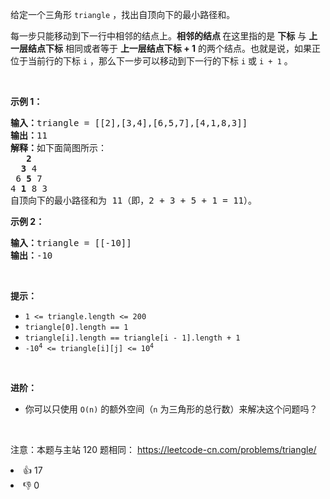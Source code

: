 <p>给定一个三角形 <code>triangle</code> ，找出自顶向下的最小路径和。</p>

<p>每一步只能移动到下一行中相邻的结点上。<strong>相邻的结点 </strong>在这里指的是 <strong>下标</strong> 与 <strong>上一层结点下标</strong> 相同或者等于 <strong>上一层结点下标 + 1</strong> 的两个结点。也就是说，如果正位于当前行的下标 <code>i</code> ，那么下一步可以移动到下一行的下标 <code>i</code> 或 <code>i + 1</code> 。</p>

<p>&nbsp;</p>

<p><strong>示例 1：</strong></p>

<pre>
<strong>输入：</strong>triangle = [[2],[3,4],[6,5,7],[4,1,8,3]]
<strong>输出：</strong>11
<strong>解释：</strong>如下面简图所示：
   <strong>2</strong>
  <strong>3</strong> 4
 6 <strong>5</strong> 7
4 <strong>1</strong> 8 3
自顶向下的最小路径和为&nbsp;11（即，2&nbsp;+&nbsp;3&nbsp;+&nbsp;5&nbsp;+&nbsp;1&nbsp;= 11）。
</pre>

<p><strong>示例 2：</strong></p>

<pre>
<strong>输入：</strong>triangle = [[-10]]
<strong>输出：</strong>-10
</pre>

<p>&nbsp;</p>

<p><strong>提示：</strong></p>

<ul>
	<li><code>1 &lt;= triangle.length &lt;= 200</code></li>
	<li><code>triangle[0].length == 1</code></li>
	<li><code>triangle[i].length == triangle[i - 1].length + 1</code></li>
	<li><code>-10<sup>4</sup> &lt;= triangle[i][j] &lt;= 10<sup>4</sup></code></li>
</ul>

<p>&nbsp;</p>

<p><strong>进阶：</strong></p>

<ul>
	<li>你可以只使用 <code>O(n)</code>&nbsp;的额外空间（<code>n</code> 为三角形的总行数）来解决这个问题吗？</li>
</ul>

<p>&nbsp;</p>

<p><meta charset="UTF-8" />注意：本题与主站 120&nbsp;题相同：&nbsp;<a href="https://leetcode-cn.com/problems/triangle/">https://leetcode-cn.com/problems/triangle/</a></p>
<div><li>👍 17</li><li>👎 0</li></div>